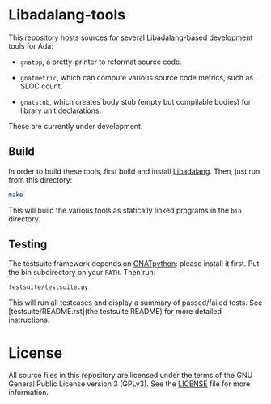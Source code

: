 Libadalang-tools
================

This repository hosts sources for several Libadalang-based development tools
for Ada:

* `gnatpp`, a pretty-printer to reformat source code.

* `gnatmetric`, which can compute various source code metrics, such as SLOC
  count.

* `gnatstub`, which creates body stub (empty but compilable bodies) for library
  unit declarations.

These are currently under development.


Build
-----

In order to build these tools, first build and install
[Libadalang](https://github.com/AdaCore/libadalang/). Then, just run from this
directory:

```sh
make
```

This will build the various tools as statically linked programs in the `bin`
directory.


Testing
-------

The testsuite framework depends on
[GNATpython](https://github.com/Nikokrock/gnatpython): please install it first.
Put the bin subdirectory on your ``PATH``.  Then run:

```sh
testsuite/testsuite.py
```

This will run all testcases and display a summary of passed/failed tests. See
[testsuite/README.rst](the testsuite README) for more detailed instructions.


License
=======

All source files in this repository are licensed under the terms of the GNU
General Public License version 3 (GPLv3). See the [LICENSE](LICENSE) file for
more information.
